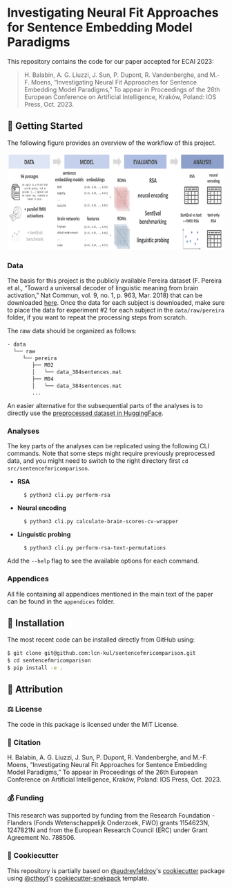 # Investigating Neural Fit Approaches for Sentence Embedding Model Paradigms

This repository contains the code for our paper accepted for ECAI 2023:
> H. Balabin, A. G. Liuzzi, J. Sun, P. Dupont, R. Vandenberghe, and M.-F. Moens, “Investigating Neural Fit Approaches 
> for Sentence Embedding Model Paradigms,” To appear in Proceedings of the 26th European Conference on Artificial 
> Intelligence, Kraków, Poland: IOS Press, Oct. 2023.

## 💪 Getting Started

The following figure provides an overview of the workflow of this project.

<p align="center">
  <img src="images/workflow.png" height="225">
</p>

### Data

The basis for this project is the publicly available Pereira dataset (F. Pereira et al., “Toward a universal decoder of 
linguistic meaning from brain activation,” Nat Commun, vol. 9, no. 1, p. 963, Mar. 2018) that can be downloaded 
[here](https://evlab.mit.edu/sites/default/files/documents/index2.html). Once the data for each subject is downloaded,
make sure to place the data for experiment #2 for each subject in the `data/raw/pereira` folder, if you want to repeat
the processing steps from scratch. 

The raw data should be organized as follows:
```
- data
  └── raw
     └── pereira
        ├── M02
        │   └── data_384sentences.mat
        ├── M04
        │   └── data_384sentences.mat
        ...
```

An easier alternative for the subsequential parts of the analyses is to directly use the 
[preprocessed dataset in HuggingFace](https://huggingface.co/datasets/helena-balabin/pereira_fMRI_passages).

### Analyses

The key parts of the analyses can be replicated using the following CLI commands. Note that some steps might require 
previously preprocessed data, and you might need to switch to the right directory first `cd src/sentencefmricomparison`.
- **RSA**
  ```shell
    $ python3 cli.py perform-rsa
  ```
- **Neural encoding**
  ```shell
    $ python3 cli.py calculate-brain-scores-cv-wrapper 
  ```
- **Linguistic probing**
  ```shell
    $ python3 cli.py perform-rsa-text-permutations
  ```
Add the `--help` flag to see the available options for each command.

### Appendices

All file containing all appendices mentioned in the main text of the paper can be found in the `appendices` folder.

## 🚀 Installation

The most recent code can be installed directly from GitHub using:

```bash
$ git clone git@github.com:lcn-kul/sentencefmricomparison.git
$ cd sentencefmricomparison
$ pip install -e .
```
## 👋 Attribution

### ⚖️ License

The code in this package is licensed under the MIT License.

### 📖 Citation

H. Balabin, A. G. Liuzzi, J. Sun, P. Dupont, R. Vandenberghe, and M.-F. Moens, “Investigating Neural Fit Approaches for 
Sentence Embedding Model Paradigms,” To appear in Proceedings of the 26th European Conference on Artificial 
Intelligence, Kraków, Poland: IOS Press, Oct. 2023.

### 💰 Funding

This research was supported by funding from the Research Foundation - Flanders (Fonds Wetenschappelijk Onderzoek, FWO) 
grants 1154623N, 1247821N and from the European Research Council (ERC) under Grant Agreement No. 788506.

### 🍪 Cookiecutter

This repository is partially based on [@audreyfeldroy](https://github.com/audreyfeldroy)'s
[cookiecutter](https://github.com/cookiecutter/cookiecutter) package using [@cthoyt](https://github.com/cthoyt)'s
[cookiecutter-snekpack](https://github.com/cthoyt/cookiecutter-snekpack) template.
